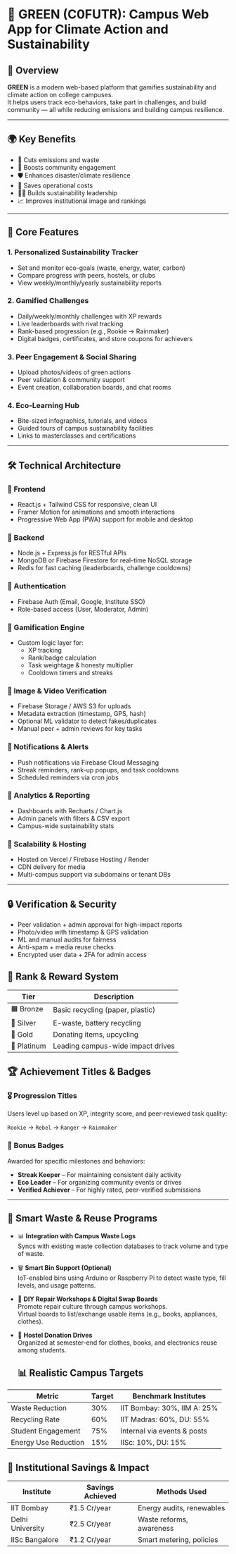 # 🌱 GREEN (C0FUTR): Campus Web App for Climate Action and Sustainability

## 🧭 Overview
**GREEN** is a modern web-based platform that gamifies sustainability and climate action on college campuses.  
It helps users track eco-behaviors, take part in challenges, and build community — all while reducing emissions and building campus resilience.

---

## 🌍 Key Benefits

- 🌿 Cuts emissions and waste  
- 👥 Boosts community engagement  
- 🛡️ Enhances disaster/climate resilience  
- 💸 Saves operational costs  
- 🧑‍🎓 Builds sustainability leadership  
- 📈 Improves institutional image and rankings  

---

## 🧠 Core Features

### 1. Personalized Sustainability Tracker
- Set and monitor eco-goals (waste, energy, water, carbon)
- Compare progress with peers, hostels, or clubs
- View weekly/monthly/yearly sustainability reports

### 2. Gamified Challenges
- Daily/weekly/monthly challenges with XP rewards
- Live leaderboards with rival tracking
- Rank-based progression (e.g., Rookie → Rainmaker)
- Digital badges, certificates, and store coupons for achievers

### 3. Peer Engagement & Social Sharing
- Upload photos/videos of green actions
- Peer validation & community support
- Event creation, collaboration boards, and chat rooms

### 4. Eco-Learning Hub
- Bite-sized infographics, tutorials, and videos
- Guided tours of campus sustainability facilities
- Links to masterclasses and certifications

---

## 🛠️ Technical Architecture

### 🔹 Frontend
- React.js + Tailwind CSS for responsive, clean UI
- Framer Motion for animations and smooth interactions
- Progressive Web App (PWA) support for mobile and desktop

### 🔹 Backend
- Node.js + Express.js for RESTful APIs
- MongoDB or Firebase Firestore for real-time NoSQL storage
- Redis for fast caching (leaderboards, challenge cooldowns)

### 🔹 Authentication
- Firebase Auth (Email, Google, Institute SSO)
- Role-based access (User, Moderator, Admin)

### 🔹 Gamification Engine
- Custom logic layer for:
  - XP tracking
  - Rank/badge calculation
  - Task weightage & honesty multiplier
  - Cooldown timers and streaks

### 🔹 Image & Video Verification
- Firebase Storage / AWS S3 for uploads
- Metadata extraction (timestamp, GPS, hash)
- Optional ML validator to detect fakes/duplicates
- Manual peer + admin reviews for key tasks

### 🔹 Notifications & Alerts
- Push notifications via Firebase Cloud Messaging
- Streak reminders, rank-up popups, and task cooldowns
- Scheduled reminders via cron jobs

### 🔹 Analytics & Reporting
- Dashboards with Recharts / Chart.js
- Admin panels with filters & CSV export
- Campus-wide sustainability stats

### 🔹 Scalability & Hosting
- Hosted on Vercel / Firebase Hosting / Render
- CDN delivery for media
- Multi-campus support via subdomains or tenant DBs

---

## 🔒 Verification & Security

- Peer validation + admin approval for high-impact reports
- Photo/video with timestamp & GPS validation
- ML and manual audits for fairness
- Anti-spam + media reuse checks
- Encrypted user data + 2FA for admin access

## 🏅 Rank & Reward System

| Tier      | Description                          |
|-----------|--------------------------------------|
| 🟫 Bronze  | Basic recycling (paper, plastic)     |
| 🥈 Silver  | E-waste, battery recycling           |
| 🥇 Gold    | Donating items, upcycling            |
| 💎 Platinum | Leading campus-wide impact drives   |

## 🏆 Achievement Titles & Badges

### 🎖️ Progression Titles
Users level up based on XP, integrity score, and peer-reviewed task quality:

`Rookie` → `Rebel` → `Ranger` → `Rainmaker`

### 🧩 Bonus Badges
Awarded for specific milestones and behaviors:

- **Streak Keeper** – For maintaining consistent daily activity
- **Eco Leader** – For organizing community events or drives
- **Verified Achiever** – For highly rated, peer-verified submissions
---
## 🔁 Smart Waste & Reuse Programs

- 📊 **Integration with Campus Waste Logs**  
  Syncs with existing waste collection databases to track volume and type of waste.

- 🗑️ **Smart Bin Support (Optional)**  
  IoT-enabled bins using Arduino or Raspberry Pi to detect waste type, fill levels, and usage patterns.

- 🔧 **DIY Repair Workshops & Digital Swap Boards**  
  Promote repair culture through campus workshops.  
  Virtual boards to list/exchange usable items (e.g., books, appliances, clothes).

- 🎁 **Hostel Donation Drives**  
  Organized at semester-end for clothes, books, and electronics reuse among students.

  ## 📊 Realistic Campus Targets

| **Metric**              | **Target** | **Benchmark Institutes**                  |
|-------------------------|------------|-------------------------------------------|
| Waste Reduction         | 30%        | IIT Bombay: 30%, IIM A: 25%               |
| Recycling Rate          | 60%        | IIT Madras: 60%, DU: 55%                  |
| Student Engagement      | 75%        | Internal via events & posts               |
| Energy Use Reduction    | 15%        | IISc: 10%, DU: 15%                         |

## 💸 Institutional Savings & Impact

| **Institute**       | **Savings Achieved** | **Methods Used**                    |
|---------------------|----------------------|-------------------------------------|
| IIT Bombay          | ₹1.5 Cr/year         | Energy audits, renewables           |
| Delhi University    | ₹2.5 Cr/year         | Waste reforms, awareness            |
| IISc Bangalore      | ₹1.2 Cr/year         | Smart metering, policies            |





